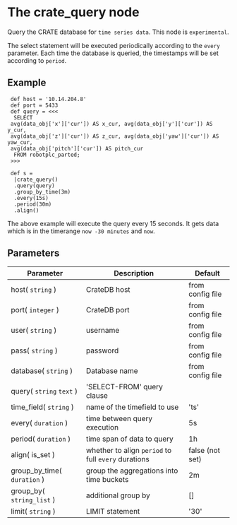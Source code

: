The crate_query node
=====================

Query the CRATE database for `time series data`. This node is `experimental`.

The select statement will be executed periodically according to the `every` parameter.
Each time the database is queried, the timestamps will be set according to `period`.


Example
-------
```dfs
 def host = '10.14.204.8'
 def port = 5433 
 def query = <<<
  SELECT
 avg(data_obj['x']['cur']) AS x_cur, avg(data_obj['y']['cur']) AS y_cur,
 avg(data_obj['z']['cur']) AS z_cur, avg(data_obj['yaw']['cur']) AS yaw_cur,
 avg(data_obj['pitch']['cur']) AS pitch_cur
  FROM robotplc_parted;
 >>>

 def s =
  |crate_query()
  .query(query)
  .group_by_time(3m)
  .every(15s)
  .period(30m)
  .align()

```
 
The above example will execute the query every 15 seconds. It gets data which is in the timerange `now -30 minutes` and `now`.

Parameters
----------

Parameter     | Description | Default 
--------------|-------------|---------
host( `string` )| CrateDB host | from config file
port( `integer` )| CrateDB port | from config file
user( `string` )| username| from config file
pass( `string` )|password| from config file
database( `string` )|Database name| from config file
query( `string` `text` )|'SELECT-FROM' query clause
time_field( `string` )|name of the timefield to use |'ts'
every( `duration` )|time between query execution|5s
period( `duration` )|time span of data to query|1h
align( is_set )|whether to align `period` to full `every` durations| false (not set)
group_by_time( `duration` )|group the aggregations into time buckets|2m
group_by( `string_list` )|additional group by|[]
limit( `string` )|LIMIT statement| '30'
